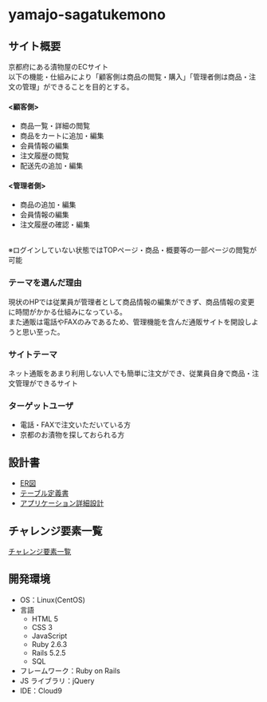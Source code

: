# yamajo-sagatukemono

## サイト概要
京都府にある漬物屋のECサイト<br>
以下の機能・仕組みにより「顧客側は商品の閲覧・購入」「管理者側は商品・注文の管理」ができることを目的とする。
#### <顧客側>
- 商品一覧・詳細の閲覧
- 商品をカートに追加・編集
- 会員情報の編集
- 注文履歴の閲覧
- 配送先の追加・編集
#### <管理者側>
- 商品の追加・編集
- 会員情報の編集
- 注文履歴の確認・編集
<br>
※ログインしていない状態ではTOPページ・商品・概要等の一部ページの閲覧が可能

### テーマを選んだ理由
現状のHPでは従業員が管理者として商品情報の編集ができず、商品情報の変更に時間がかかる仕組みになっている。<br>
また通販は電話やFAXのみであるため、管理機能を含んだ通販サイトを開設しようと思い至った。

### サイトテーマ
ネット通販をあまり利用しない人でも簡単に注文ができ、従業員自身で商品・注文管理ができるサイト

### ターゲットユーザ
- 電話・FAXで注文いただいている方
- 京都のお漬物を探しておられる方

## 設計書
- [ER図](https://drive.google.com/file/d/1etlbIRGIrQSEWq8UgnpIiOfXkP91EDfi/view?usp=sharing)
- [テーブル定義書](https://docs.google.com/spreadsheets/d/1bu3oCuZH_KA7Tv-eW70pCbn3JQNJCs4t/edit?usp=sharing&ouid=105797685610303566461&rtpof=true&sd=true)
- [アプリケーション詳細設計](https://docs.google.com/spreadsheets/d/1i-uBxIGldU9u883COHAsdqFQol1Sj-kk/edit?usp=sharing&ouid=105797685610303566461&rtpof=true&sd=true)

## チャレンジ要素一覧
[チャレンジ要素一覧](https://docs.google.com/spreadsheets/d/15UAuTZc3Zo6S9Uj-B-8jbfSsJNvRWrCl52uFf925768/edit?usp=sharing)

## 開発環境
- OS：Linux(CentOS)
- 言語
  - HTML 5
  - CSS 3
  - JavaScript
  - Ruby 2.6.3
  - Rails 5.2.5
  - SQL
- フレームワーク：Ruby on Rails
- JS ライブラリ：jQuery
- IDE：Cloud9

